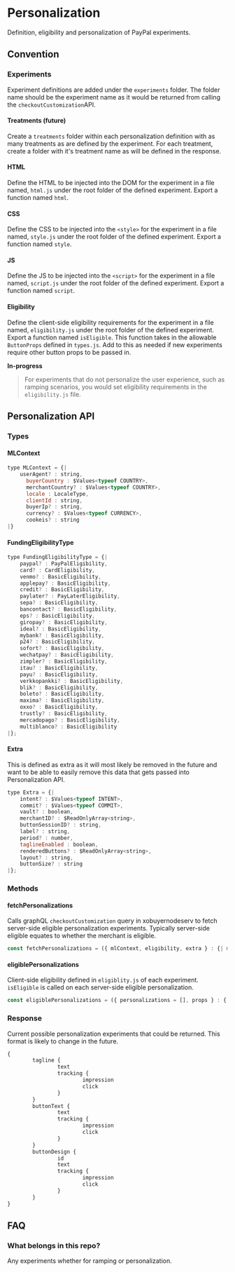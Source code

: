 # Personalization
Definition, eligibility and personalization of PayPal experiments.

## Convention
### Experiments
Experiment definitions are added under the `experiments` folder.  The folder name should be the experiment name as it would be returned from calling the `checkoutCustomization`API.

#### Treatments (future)
Create a `treatments` folder within each personalization definition with as many treatments as are defined by the experiment.  For each treatment, create a folder with it's treatment name as will be defined in the response.

#### HTML
Define the HTML to be injected into the DOM for the experiment in a file named, `html.js` under the root folder of the defined experiment. Export a function named `html`.

#### CSS
Define the CSS to be injected into the `<style>` for the experiment in a file named, `style.js` under the root folder of the defined experiment.  Export a function named `style`.

#### JS
Define the JS to be injected into the `<script>` for the experiment in a file named, `script.js` under the root folder of the defined experiment.  Export a function named `script`.

#### Eligibility
Define the client-side eligibility requirements for the experiment in a file named, `eligibility.js` under the root folder of the defined experiment.  Export a function named `isEligible`.  This function takes in the allowable `ButtonProps` defined in `types.js`.  Add to this as needed if new experiments require other button props to be passed in.

**In-progress**
> For experiments that do not personalize the user experience, such as ramping scenarios, you would set eligibility requirements in the `eligibility.js` file.

## Personalization API
### Types
#### MLContext
``` javascript
type MLContext = {|
    userAgent? : string,
	  buyerCountry : $Values<typeof COUNTRY>,
	  merchantCountry? : $Values<typeof COUNTRY>,
	  locale : LocaleType,
	  clientId : string,
	  buyerIp? : string,
	  currency? : $Values<typeof CURRENCY>,
	  cookeis? : string
|}
```

#### FundingEligibilityType
``` javascript
type FundingEligibilityType = {|
    paypal? : PayPalEligibility,
    card? : CardEligibility,
    venmo? : BasicEligibility,
    applepay? : BasicEligibility,
    credit? : BasicEligibility,
    paylater? : PayLaterEligibility,
    sepa? : BasicEligibility,
    bancontact? : BasicEligibility,
    eps? : BasicEligibility,
    giropay? : BasicEligibility,
    ideal? : BasicEligibility,
    mybank? : BasicEligibility,
    p24? : BasicEligibility,
    sofort? : BasicEligibility,
    wechatpay? : BasicEligibility,
    zimpler? : BasicEligibility,
    itau? : BasicEligibility,
    payu? : BasicEligibility,
    verkkopankki? : BasicEligibility,
    blik? : BasicEligibility,
    boleto? : BasicEligibility,
    maxima? : BasicEligibility,
    oxxo? : BasicEligibility,
    trustly? : BasicEligibility,
    mercadopago? : BasicEligibility,
    multiblanco? : BasicEligibility
|};
```

#### Extra
This is defined as extra as it will most likely be removed in the future and want to be able to easily remove this data that gets passed into Personalization API.
``` javascript
type Extra = {|
    intent? : $Values<typeof INTENT>,
    commit? : $Values<typeof COMMIT>,
    vault? : boolean,
    merchantID? : $ReadOnlyArray<string>,
    buttonSessionID? : string,
    label? : string,
    period? : number,
    taglineEnabled : boolean,
    renderedButtons? : $ReadOnlyArray<string>,
    layout? : string,
    buttonSize? : string
|};
```

### Methods
#### fetchPersonalizations
Calls graphQL `checkoutCustomization` query in xobuyernodeserv to fetch server-side eligible personalization experiments. Typically server-side eligible equates to whether the merchant is eligible.
``` javascript
const fetchPersonalizations = ({ mlContext, eligibility, extra } : {| mlContext : MLContext, eligibility : FundingEligibilityType, extra : Extra |}) : ZalgoPromise<$ReadOnlyArray<Personalization>>
```

#### eligiblePersonalizations
Client-side eligibility defined in `eligiblity.js` of each experiment.  `isEligible` is called on each server-side eligible personalization.  
``` javascript
const eligiblePersonalizations = ({ personalizations = [], props } : {| personalizations : $ReadOnlyArray<Personalization>, props : ButtonProps |}) : $ReadOnlyArray<Personalization>
```

### Response
Current possible personalization experiments that could be returned. This format is likely to change in the future.
``` javascript
{
		tagline {
				text
				tracking {
						impression
						click
				}
		}
		buttonText {
				text
				tracking {
						impression
						click
				}
		}
		buttonDesign {
				id
				text
				tracking {
						impression
						click
				}
		}
}
```

## FAQ

### What belongs in this repo?
Any experiments whether for ramping or personalization.

